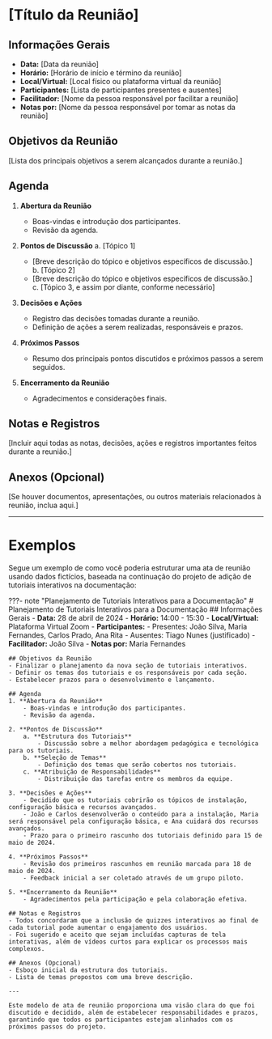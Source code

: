# [Título da Reunião]

## Informações Gerais
- **Data:** [Data da reunião]
- **Horário:** [Horário de início e término da reunião]
- **Local/Virtual:** [Local físico ou plataforma virtual da reunião]
- **Participantes:** [Lista de participantes presentes e ausentes]
- **Facilitador:** [Nome da pessoa responsável por facilitar a reunião]
- **Notas por:** [Nome da pessoa responsável por tomar as notas da reunião]

## Objetivos da Reunião
[Lista dos principais objetivos a serem alcançados durante a reunião.]

## Agenda
1. **Abertura da Reunião**
   - Boas-vindas e introdução dos participantes.
   - Revisão da agenda.

2. **Pontos de Discussão**
   a. [Tópico 1]  
      - [Breve descrição do tópico e objetivos específicos de discussão.]  
   b. [Tópico 2]  
      - [Breve descrição do tópico e objetivos específicos de discussão.]  
   c. [Tópico 3, e assim por diante, conforme necessário]  

3. **Decisões e Ações**
   - Registro das decisões tomadas durante a reunião.
   - Definição de ações a serem realizadas, responsáveis e prazos.

4. **Próximos Passos**
   - Resumo dos principais pontos discutidos e próximos passos a serem seguidos.

5. **Encerramento da Reunião**
   - Agradecimentos e considerações finais.

## Notas e Registros
[Incluir aqui todas as notas, decisões, ações e registros importantes feitos durante a reunião.]

## Anexos (Opcional)
[Se houver documentos, apresentações, ou outros materiais relacionados à reunião, inclua aqui.]

--- 

# Exemplos

Segue um exemplo de como você poderia estruturar uma ata de reunião usando dados fictícios, baseada na continuação do projeto de adição de tutoriais interativos na documentação:

???- note "Planejamento de Tutoriais Interativos para a Documentação"
    # Planejamento de Tutoriais Interativos para a Documentação
    ## Informações Gerais
    - **Data:** 28 de abril de 2024
    - **Horário:** 14:00 - 15:30
    - **Local/Virtual:** Plataforma Virtual Zoom
    - **Participantes:** 
        - Presentes: João Silva, Maria Fernandes, Carlos Prado, Ana Rita
        - Ausentes: Tiago Nunes (justificado)
    - **Facilitador:** João Silva
    - **Notas por:** Maria Fernandes

    ## Objetivos da Reunião
    - Finalizar o planejamento da nova seção de tutoriais interativos.
    - Definir os temas dos tutoriais e os responsáveis por cada seção.
    - Estabelecer prazos para o desenvolvimento e lançamento.

    ## Agenda
    1. **Abertura da Reunião**
        - Boas-vindas e introdução dos participantes.
        - Revisão da agenda.

    2. **Pontos de Discussão**  
        a. **Estrutura dos Tutoriais**  
            - Discussão sobre a melhor abordagem pedagógica e tecnológica para os tutoriais.  
        b. **Seleção de Temas**  
            - Definição dos temas que serão cobertos nos tutoriais.  
        c. **Atribuição de Responsabilidades**  
            - Distribuição das tarefas entre os membros da equipe.  

    3. **Decisões e Ações**
        - Decidido que os tutoriais cobrirão os tópicos de instalação, configuração básica e recursos avançados.
        - João e Carlos desenvolverão o conteúdo para a instalação, Maria será responsável pela configuração básica, e Ana cuidará dos recursos avançados.
        - Prazo para o primeiro rascunho dos tutoriais definido para 15 de maio de 2024.

    4. **Próximos Passos**
        - Revisão dos primeiros rascunhos em reunião marcada para 18 de maio de 2024.
        - Feedback inicial a ser coletado através de um grupo piloto.

    5. **Encerramento da Reunião**
        - Agradecimentos pela participação e pela colaboração efetiva.

    ## Notas e Registros
    - Todos concordaram que a inclusão de quizzes interativos ao final de cada tutorial pode aumentar o engajamento dos usuários.
    - Foi sugerido e aceito que sejam incluídas capturas de tela interativas, além de vídeos curtos para explicar os processos mais complexos.

    ## Anexos (Opcional)
    - Esboço inicial da estrutura dos tutoriais.
    - Lista de temas propostos com uma breve descrição.

    ---

    Este modelo de ata de reunião proporciona uma visão clara do que foi discutido e decidido, além de estabelecer responsabilidades e prazos, garantindo que todos os participantes estejam alinhados com os próximos passos do projeto.
